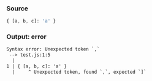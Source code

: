 ### Source
```js parse:expr
{ [a, b, c]: 'a' }
```

### Output: error
```txt
Syntax error: Unexpected token `,`
 --> test.js:1:5
  |
1 | { [a, b, c]: 'a' }
  |     ^ Unexpected token, found `,`, expected `]`
```

